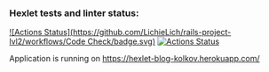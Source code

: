 ### Hexlet tests and linter status:
[![Actions Status](https://github.com/LichieLich/rails-project-lvl2/workflows/Code Check/badge.svg)](https://github.com/LichieLich/rails-project-lvl2/actions)
[![Actions Status](https://github.com/LichieLich/rails-project-lvl2/workflows/hexlet-check/badge.svg)](https://github.com/LichieLich/rails-project-lvl2/actions)

Application is running on https://hexlet-blog-kolkov.herokuapp.com/